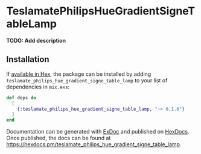 # TeslamatePhilipsHueGradientSigneTableLamp

**TODO: Add description**

## Installation

If [available in Hex](https://hex.pm/docs/publish), the package can be installed
by adding `teslamate_philips_hue_gradient_signe_table_lamp` to your list of dependencies in `mix.exs`:

```elixir
def deps do
  [
    {:teslamate_philips_hue_gradient_signe_table_lamp, "~> 0.1.0"}
  ]
end
```

Documentation can be generated with [ExDoc](https://github.com/elixir-lang/ex_doc)
and published on [HexDocs](https://hexdocs.pm). Once published, the docs can
be found at <https://hexdocs.pm/teslamate_philips_hue_gradient_signe_table_lamp>.

